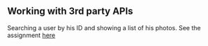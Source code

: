 ## Working with 3rd party APIs

 Searching a user by his ID and showing a list of his photos. See the assignment [here](http://www.theodinproject.com/ruby-on-rails/apis)